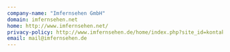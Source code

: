 ```yaml
---
company-name: "Imfernsehen GmbH"
domain: imfernsehen.net
home: http://www.imfernsehen.net/
privacy-policy: http://www.imfernsehen.de/home/index.php?site_id=kontakt
email: mail@imfernsehen.de
---
```




